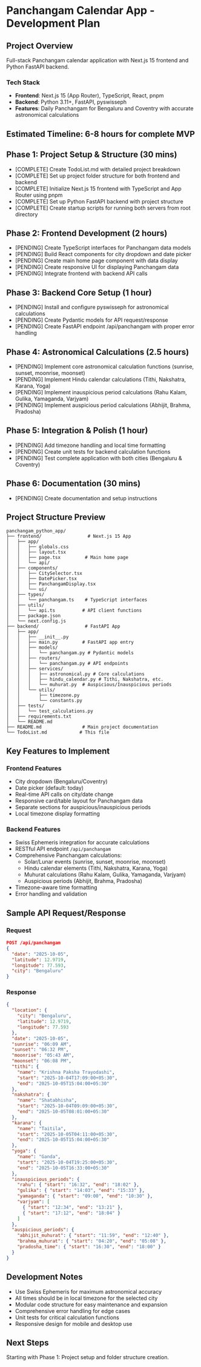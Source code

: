 # Panchangam Calendar App - Development Plan

## Project Overview

Full-stack Panchangam calendar application with Next.js 15 frontend and Python FastAPI backend.

### Tech Stack

- **Frontend**: Next.js 15 (App Router), TypeScript, React, pnpm
- **Backend**: Python 3.11+, FastAPI, pyswisseph
- **Features**: Daily Panchangam for Bengaluru and Coventry with accurate astronomical calculations

## Estimated Timeline: 6-8 hours for complete MVP

## Phase 1: Project Setup & Structure (30 mins)

- [COMPLETE] Create TodoList.md with detailed project breakdown
- [COMPLETE] Set up project folder structure for both frontend and backend
- [COMPLETE] Initialize Next.js 15 frontend with TypeScript and App Router using pnpm
- [COMPLETE] Set up Python FastAPI backend with project structure
- [COMPLETE] Create startup scripts for running both servers from root directory

## Phase 2: Frontend Development (2 hours)

- [PENDING] Create TypeScript interfaces for Panchangam data models
- [PENDING] Build React components for city dropdown and date picker
- [PENDING] Create main home page component with data display
- [PENDING] Create responsive UI for displaying Panchangam data
- [PENDING] Integrate frontend with backend API calls

## Phase 3: Backend Core Setup (1 hour)

- [PENDING] Install and configure pyswisseph for astronomical calculations
- [PENDING] Create Pydantic models for API request/response
- [PENDING] Create FastAPI endpoint /api/panchangam with proper error handling

## Phase 4: Astronomical Calculations (2.5 hours)

- [PENDING] Implement core astronomical calculation functions (sunrise, sunset, moonrise, moonset)
- [PENDING] Implement Hindu calendar calculations (Tithi, Nakshatra, Karana, Yoga)
- [PENDING] Implement inauspicious period calculations (Rahu Kalam, Gulika, Yamaganda, Varjyam)
- [PENDING] Implement auspicious period calculations (Abhijit, Brahma, Pradosha)

## Phase 5: Integration & Polish (1 hour)

- [PENDING] Add timezone handling and local time formatting
- [PENDING] Create unit tests for backend calculation functions
- [PENDING] Test complete application with both cities (Bengaluru & Coventry)

## Phase 6: Documentation (30 mins)

- [PENDING] Create documentation and setup instructions

## Project Structure Preview

```
panchangam_python_app/
├── frontend/                 # Next.js 15 App
│   ├── app/
│   │   ├── globals.css
│   │   ├── layout.tsx
│   │   ├── page.tsx         # Main home page
│   │   └── api/
│   ├── components/
│   │   ├── CitySelector.tsx
│   │   ├── DatePicker.tsx
│   │   ├── PanchangamDisplay.tsx
│   │   └── ui/
│   ├── types/
│   │   └── panchangam.ts    # TypeScript interfaces
│   ├── utils/
│   │   └── api.ts          # API client functions
│   ├── package.json
│   └── next.config.js
├── backend/                 # FastAPI App
│   ├── app/
│   │   ├── __init__.py
│   │   ├── main.py         # FastAPI app entry
│   │   ├── models/
│   │   │   └── panchangam.py # Pydantic models
│   │   ├── routers/
│   │   │   └── panchangam.py # API endpoints
│   │   ├── services/
│   │   │   ├── astronomical.py # Core calculations
│   │   │   ├── hindu_calendar.py # Tithi, Nakshatra, etc.
│   │   │   └── muhurat.py  # Auspicious/Inauspicious periods
│   │   └── utils/
│   │       ├── timezone.py
│   │       └── constants.py
│   ├── tests/
│   │   └── test_calculations.py
│   ├── requirements.txt
│   └── README.md
├── README.md               # Main project documentation
└── TodoList.md            # This file
```

## Key Features to Implement

### Frontend Features

- City dropdown (Bengaluru/Coventry)
- Date picker (default: today)
- Real-time API calls on city/date change
- Responsive card/table layout for Panchangam data
- Separate sections for auspicious/inauspicious periods
- Local timezone display formatting

### Backend Features

- Swiss Ephemeris integration for accurate calculations
- RESTful API endpoint `/api/panchangam`
- Comprehensive Panchangam calculations:
  - Solar/Lunar events (sunrise, sunset, moonrise, moonset)
  - Hindu calendar elements (Tithi, Nakshatra, Karana, Yoga)
  - Muhurat calculations (Rahu Kalam, Gulika, Yamaganda, Varjyam)
  - Auspicious periods (Abhijit, Brahma, Pradosha)
- Timezone-aware time formatting
- Error handling and validation

## Sample API Request/Response

### Request

```json
POST /api/panchangam
{
  "date": "2025-10-05",
  "latitude": 12.9719,
  "longitude": 77.593,
  "city": "Bengaluru"
}
```

### Response

```json
{
  "location": {
    "city": "Bengaluru",
    "latitude": 12.9719,
    "longitude": 77.593
  },
  "date": "2025-10-05",
  "sunrise": "06:09 AM",
  "sunset": "06:32 PM",
  "moonrise": "05:43 AM",
  "moonset": "06:08 PM",
  "tithi": {
    "name": "Krishna Paksha Trayodashi",
    "start": "2025-10-04T17:09:00+05:30",
    "end": "2025-10-05T15:04:00+05:30"
  },
  "nakshatra": {
    "name": "Shatabhisha",
    "start": "2025-10-04T09:09:00+05:30",
    "end": "2025-10-05T08:01:00+05:30"
  },
  "karana": {
    "name": "Taitila",
    "start": "2025-10-05T04:11:00+05:30",
    "end": "2025-10-05T15:04:00+05:30"
  },
  "yoga": {
    "name": "Ganda",
    "start": "2025-10-04T19:25:00+05:30",
    "end": "2025-10-05T16:33:00+05:30"
  },
  "inauspicious_periods": {
    "rahu": { "start": "16:32", "end": "18:02" },
    "gulika": { "start": "14:03", "end": "15:33" },
    "yamaganda": { "start": "09:00", "end": "10:30" },
    "varjyam": [
      { "start": "12:34", "end": "13:21" },
      { "start": "17:12", "end": "18:04" }
    ]
  },
  "auspicious_periods": {
    "abhijit_muhurat": { "start": "11:59", "end": "12:40" },
    "brahma_muhurat": { "start": "04:20", "end": "05:08" },
    "pradosha_time": { "start": "16:30", "end": "18:00" }
  }
}
```

## Development Notes

- Use Swiss Ephemeris for maximum astronomical accuracy
- All times should be in local timezone for the selected city
- Modular code structure for easy maintenance and expansion
- Comprehensive error handling for edge cases
- Unit tests for critical calculation functions
- Responsive design for mobile and desktop use

## Next Steps

Starting with Phase 1: Project setup and folder structure creation.
